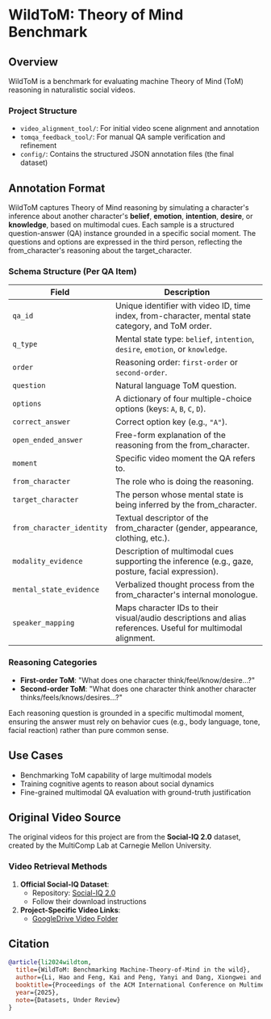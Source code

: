 # WildToM: Theory of Mind Benchmark

## Overview
WildToM is a benchmark for evaluating machine Theory of Mind (ToM) reasoning in naturalistic social videos.

### Project Structure
- `video_alignment_tool/`: For initial video scene alignment and annotation
- `tomqa_feedback_tool/`: For manual QA sample verification and refinement
- `config/`: Contains the structured JSON annotation files (the final dataset)

## Annotation Format
WildToM captures Theory of Mind reasoning by simulating a character's inference about another character's **belief**, **emotion**, **intention**, **desire**, or **knowledge**, based on multimodal cues. Each sample is a structured question-answer (QA) instance grounded in a specific social moment. The questions and options are expressed in the third person, reflecting the from_character's reasoning about the target_character.

### Schema Structure (Per QA Item)
| Field                   | Description                                                                                  |
|-------------------------|----------------------------------------------------------------------------------------------|
| `qa_id`                 | Unique identifier with video ID, time index, from-character, mental state category, and ToM order. |
| `q_type` | Mental state type: `belief`, `intention`, `desire`, `emotion`, or `knowledge`.           |
| `order`                 | Reasoning order: `first-order`  or `second-order`.               |
| `question`              | Natural language ToM question.          |
| `options`               | A dictionary of four multiple-choice options (keys: `A`, `B`, `C`, `D`).                    |
| `correct_answer`        | Correct option key (e.g., `"A"`).                                                           |
| `open_ended_answer`     | Free-form explanation of the reasoning from the from_character.                     |
| `moment`                | Specific video moment the QA refers to.                     |
| `from_character`        | The role who is doing the reasoning.     
| `target_character`      | The person whose mental state is being inferred by the from_character.                                             |                 |
| `from_character_identity` | Textual descriptor of the from_character (gender, appearance, clothing, etc.).             |
| `modality_evidence`     | Description of multimodal cues supporting the inference (e.g., gaze, posture, facial expression). |
| `mental_state_evidence` | Verbalized thought process from the from_character's internal monologue.                     |                                  |                                |
| `speaker_mapping`       | Maps character IDs to their visual/audio descriptions and alias references. Useful for multimodal alignment. |

### Reasoning Categories
- **First-order ToM**: "What does one character think/feel/know/desire…?"
- **Second-order ToM**: "What does one character think another character thinks/feels/knows/desires…?"

Each reasoning question is grounded in a specific multimodal moment, ensuring the answer must rely on behavior cues (e.g., body language, tone, facial reaction) rather than pure common sense.

## Use Cases
- Benchmarking ToM capability of large multimodal models
- Training cognitive agents to reason about social dynamics
- Fine-grained multimodal QA evaluation with ground-truth justification

## Original Video Source
The original videos for this project are from the **Social-IQ 2.0** dataset, created by the MultiComp Lab at Carnegie Mellon University.

### Video Retrieval Methods
1. **Official Social-IQ Dataset**:
   - Repository: [Social-IQ 2.0](https://github.com/cmu-multicomp-lab/social-iq-2.0)
   - Follow their download instructions
2. **Project-Specific Video Links**:
   - [GoogleDrive Video Folder](https://drive.google.com/drive/folders/1RVZ1ZtdHi9Ob2nRFjtXdF3bWHXH3gUMs?usp=sharing)

## Citation
```bibtex
@article{li2024wildtom,
  title={WildToM: Benchmarking Machine-Theory-of-Mind in the wild},
  author={Li, Hao and Feng, Kai and Peng, Yanyi and Dang, Xiongwei and Yang, Zhengwei and Hu, Zechao and Fei, Hao and Wang, Zheng},
  booktitle={Proceedings of the ACM International Conference on Multimedia},
  year={2025},
  note={Datasets, Under Review}
}
```
